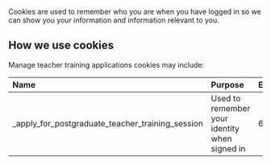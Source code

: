 Cookies are used to remember who you are when you have logged in so we can show you your information and information relevant to you.

## How we use cookies

Manage teacher training applications cookies may include:

| Name                                                   | Purpose                                        | Expires  |
| :------------------------------------------------      | :--------------------------------------------- | :------- |
| \_apply\_for\_postgraduate\_teacher\_training\_session | Used to remember your identity when signed in  | 6 hours  |
